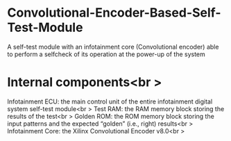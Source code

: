 # Convolutional-Encoder-Based-Self-Test-Module
A self-test module with an infotainment core (Convolutional encoder) able to perform a selfcheck of its operation at the power-up of the system
# Internal components<br \>
Infotainment ECU: the main control unit of the entire infotainment digital system self-test module<br \>
Test RAM: the RAM memory block storing the results of the test<br \>
Golden ROM: the ROM memory block storing the input patterns and the expected “golden” (i.e., right) results<br \>
Infotainment Core: the Xilinx Convolutional Encoder v8.0<br \>
